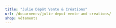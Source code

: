 ```yaml
---
title: "Julie Dépôt Vente & Créations"
url: /douarnenez/julie-depot-vente-and-creations/
shop: vêtements
---
```

